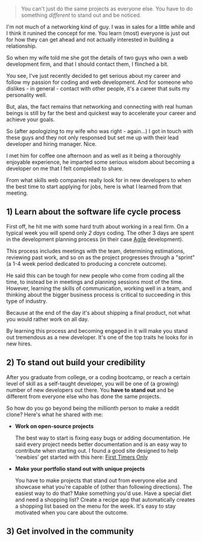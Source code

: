 > You can't just do the same projects as everyone else. You have to do something *different* to stand out and be noticed.

I'm not much of a networking kind of guy. I was in sales for a little while and I think it runined the concept for me. You learn (most) everyone is just out for how they can get ahead and not actually interested in building a relationship.

So when my wife told me she got the details of two guys who own a web development firm, and that I should contact them, I flinched a bit. 

You see, I've just recently decided to get serious about my career and follow my passion for coding and web development. And for someone who dislikes - in general - contact with other people, it's a career that suits my personality well.

But, alas, the fact remains that networking and connecting with real human beings is still by far the best and quickest way to accelerate your career and achieve your goals. 

So (after apologizing to my wife who was right - again...) I got in touch with these guys and they not only responsed but set me up with their lead developer and hiring manager. Nice.

I met him for coffee one afternoon and as well as it being a thoroughly enjoyable experience, he imparted some serious wisdom about becoming a developer on me that I felt complelled to share.

From what skills web companies really look for in new developers to when the best time to start applying for jobs, here is what I learned from that meeting.

## 1) Learn about the software life cycle process

First off, he hit me with some hard truth about working in a real firm. On a typical week you will spend only *2 days* coding. The other 3 days are spent in the development planning process (in their case [Agile](https://en.wikipedia.org/wiki/Agile_software_development) development). 

This process includes meetings with the team, determining estimations, reviewing past work, and so on as the project progresses through a "sprint" (a 1-4 week period dedicated to producing a concrete outcome). 

He said this can be tough for new people who come from coding all the time, to instead be in meetings and planning sessions most of the time. However, learning the skills of communication, working well in a team, and thinking about the bigger business process is critical to succeeding in this type of industry. 

Because at the end of the day it's about shipping a final product, not what you would rather work on all day.

By learning this process and becoming engaged in it will make you stand out tremendous as a new developer. It's one of the top traits he looks for in new hires.

## 2) To stand out build your credibility

After you graduate from college, or a coding bootcamp, or reach a certain level of skill as a self-taught developer, you will be one of (a growing) number of new developers out there. You **have to stand out** and be different from everyone else who has done the same projects. 

So how do you go beyond being the millionth person to make a reddit clone? Here's what he shared with me:
- **Work on open-source projects**
  
  The best way to start is fixing easy bugs or adding documentation. He said every project needs better documentation and is an easy way to contribute when starting out. I found a good site designed to help ‘newbies’ get started with this here: [First Timers Only](https://www.firsttimersonly.com/)


- **Make your portfolio stand out with unique projects**
  
  You have to make projects that stand out from everyone else and showcase what you’re capable of (other than following directions). The easiest way to do that? Make something you'd use. Have a special diet and need a shopping list? Create a recipe app that automatically creates a shopping list based on the menu for the week. It's easy to stay motivated when you care about the outcome.

## 3) Get involved in the community